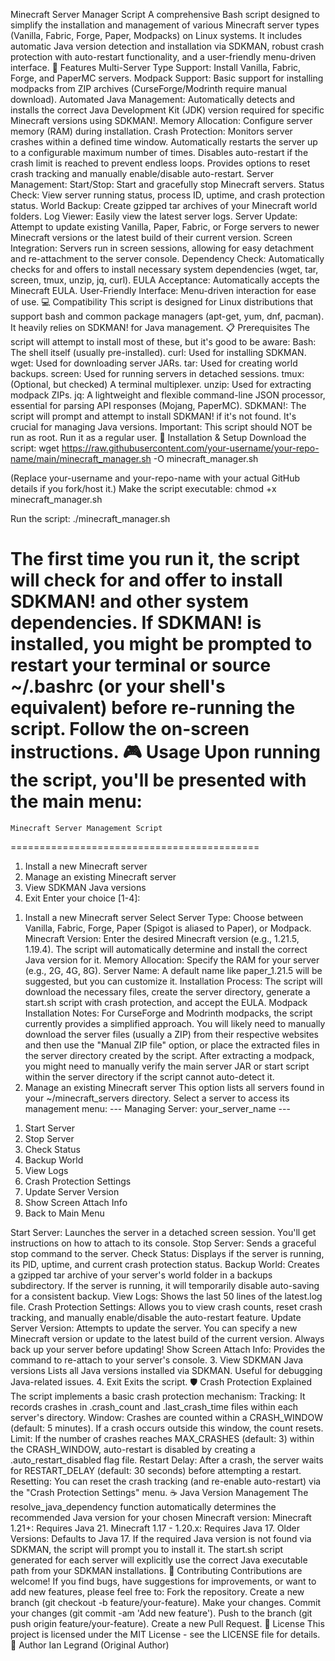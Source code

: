 Minecraft Server Manager Script
A comprehensive Bash script designed to simplify the installation and management of various Minecraft server types (Vanilla, Fabric, Forge, Paper, Modpacks) on Linux systems. It includes automatic Java version detection and installation via SDKMAN, robust crash protection with auto-restart functionality, and a user-friendly menu-driven interface.
🚀 Features
Multi-Server Type Support: Install Vanilla, Fabric, Forge, and PaperMC servers.
Modpack Support: Basic support for installing modpacks from ZIP archives (CurseForge/Modrinth require manual download).
Automated Java Management: Automatically detects and installs the correct Java Development Kit (JDK) version required for specific Minecraft versions using SDKMAN!.
Memory Allocation: Configure server memory (RAM) during installation.
Crash Protection:
Monitors server crashes within a defined time window.
Automatically restarts the server up to a configurable maximum number of times.
Disables auto-restart if the crash limit is reached to prevent endless loops.
Provides options to reset crash tracking and manually enable/disable auto-restart.
Server Management:
Start/Stop: Start and gracefully stop Minecraft servers.
Status Check: View server running status, process ID, uptime, and crash protection status.
World Backup: Create gzipped tar archives of your Minecraft world folders.
Log Viewer: Easily view the latest server logs.
Server Update: Attempt to update existing Vanilla, Paper, Fabric, or Forge servers to newer Minecraft versions or the latest build of their current version.
Screen Integration: Servers run in screen sessions, allowing for easy detachment and re-attachment to the server console.
Dependency Check: Automatically checks for and offers to install necessary system dependencies (wget, tar, screen, tmux, unzip, jq, curl).
EULA Acceptance: Automatically accepts the Minecraft EULA.
User-Friendly Interface: Menu-driven interaction for ease of use.
💻 Compatibility
This script is designed for Linux distributions that support bash and common package managers (apt-get, yum, dnf, pacman). It heavily relies on SDKMAN! for Java management.
📋 Prerequisites
The script will attempt to install most of these, but it's good to be aware:
Bash: The shell itself (usually pre-installed).
curl: Used for installing SDKMAN.
wget: Used for downloading server JARs.
tar: Used for creating world backups.
screen: Used for running servers in detached sessions.
tmux: (Optional, but checked) A terminal multiplexer.
unzip: Used for extracting modpack ZIPs.
jq: A lightweight and flexible command-line JSON processor, essential for parsing API responses (Mojang, PaperMC).
SDKMAN!: The script will prompt and attempt to install SDKMAN! if it's not found. It's crucial for managing Java versions.
Important: This script should NOT be run as root. Run it as a regular user.
🚀 Installation & Setup
Download the script:
wget https://raw.githubusercontent.com/your-username/your-repo-name/main/minecraft_manager.sh -O minecraft_manager.sh

(Replace your-username and your-repo-name with your actual GitHub details if you fork/host it.)
Make the script executable:
chmod +x minecraft_manager.sh


Run the script:
./minecraft_manager.sh


The first time you run it, the script will check for and offer to install SDKMAN! and other system dependencies.
If SDKMAN! is installed, you might be prompted to restart your terminal or source ~/.bashrc (or your shell's equivalent) before re-running the script. Follow the on-screen instructions.
🎮 Usage
Upon running the script, you'll be presented with the main menu:
===========================================
    Minecraft Server Management Script     
===========================================
1) Install a new Minecraft server
2) Manage an existing Minecraft server
3) View SDKMAN Java versions
4) Exit
Enter your choice [1-4]: 


1. Install a new Minecraft server
Select Server Type: Choose between Vanilla, Fabric, Forge, Paper (Spigot is aliased to Paper), or Modpack.
Minecraft Version: Enter the desired Minecraft version (e.g., 1.21.5, 1.19.4). The script will automatically determine and install the correct Java version for it.
Memory Allocation: Specify the RAM for your server (e.g., 2G, 4G, 8G).
Server Name: A default name like paper_1.21.5 will be suggested, but you can customize it.
Installation Process: The script will download the necessary files, create the server directory, generate a start.sh script with crash protection, and accept the EULA.
Modpack Installation Notes:
For CurseForge and Modrinth modpacks, the script currently provides a simplified approach. You will likely need to manually download the server files (usually a ZIP) from their respective websites and then use the "Manual ZIP file" option, or place the extracted files in the server directory created by the script.
After extracting a modpack, you might need to manually verify the main server JAR or start script within the server directory if the script cannot auto-detect it.
2. Manage an existing Minecraft server
This option lists all servers found in your ~/minecraft_servers directory. Select a server to access its management menu:
--- Managing Server: your_server_name ---
1) Start Server
2) Stop Server
3) Check Status
4) Backup World
5) View Logs
6) Crash Protection Settings
7) Update Server Version
8) Show Screen Attach Info
9) Back to Main Menu


Start Server: Launches the server in a detached screen session. You'll get instructions on how to attach to its console.
Stop Server: Sends a graceful stop command to the server.
Check Status: Displays if the server is running, its PID, uptime, and current crash protection status.
Backup World: Creates a gzipped tar archive of your server's world folder in a backups subdirectory. If the server is running, it will temporarily disable auto-saving for a consistent backup.
View Logs: Shows the last 50 lines of the latest.log file.
Crash Protection Settings: Allows you to view crash counts, reset crash tracking, and manually enable/disable the auto-restart feature.
Update Server Version: Attempts to update the server. You can specify a new Minecraft version or update to the latest build of the current version. Always back up your server before updating!
Show Screen Attach Info: Provides the command to re-attach to your server's console.
3. View SDKMAN Java versions
Lists all Java versions installed via SDKMAN. Useful for debugging Java-related issues.
4. Exit
Exits the script.
🛡️ Crash Protection Explained
The script implements a basic crash protection mechanism:
Tracking: It records crashes in .crash_count and .last_crash_time files within each server's directory.
Window: Crashes are counted within a CRASH_WINDOW (default: 5 minutes). If a crash occurs outside this window, the count resets.
Limit: If the number of crashes reaches MAX_CRASHES (default: 3) within the CRASH_WINDOW, auto-restart is disabled by creating a .auto_restart_disabled flag file.
Restart Delay: After a crash, the server waits for RESTART_DELAY (default: 30 seconds) before attempting a restart.
Resetting: You can reset the crash tracking (and re-enable auto-restart) via the "Crash Protection Settings" menu.
☕ Java Version Management
The resolve_java_dependency function automatically determines the recommended Java version for your chosen Minecraft version:
Minecraft 1.21+: Requires Java 21.
Minecraft 1.17 - 1.20.x: Requires Java 17.
Older Versions: Defaults to Java 17.
If the required Java version is not found via SDKMAN, the script will prompt you to install it. The start.sh script generated for each server will explicitly use the correct Java executable path from your SDKMAN installations.
🤝 Contributing
Contributions are welcome! If you find bugs, have suggestions for improvements, or want to add new features, please feel free to:
Fork the repository.
Create a new branch (git checkout -b feature/your-feature).
Make your changes.
Commit your changes (git commit -am 'Add new feature').
Push to the branch (git push origin feature/your-feature).
Create a new Pull Request.
📄 License
This project is licensed under the MIT License - see the LICENSE file for details.
👤 Author
Ian Legrand (Original Author)

